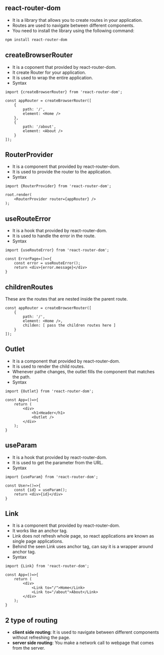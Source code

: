## react-router-dom
- It is a library that allows you to create routes in your application.
- Routes are used to navigate between different components.
- You need to install the library using the following command:
```bash
npm install react-router-dom
```

## createBrowserRouter
- It is a coponent that provided by react-router-dom.
- It create Router for your application.
- It is used to wrap the entire application.
- Syntax
```JS
import {createBrowserRouter} from 'react-router-dom';

const appRouter = createBrowserRouter([
    {
        path: '/',
        element: <Home />
    },
    {
        path: '/about',
        element: <About />
    }
]);
```

## RouterProvider
- It is a component that provided by react-router-dom.
- It is used to provide the router to the application.
- Syntax
```JS
import {RouterProvider} from 'react-router-dom';

root.render(
    <RouterProvider router={appRouter} />
);
```

## useRouteError
- It is a hook that provided by react-router-dom.
- It is used to handle the error in the route.
- Syntax
```JS
import {useRouteError} from 'react-router-dom';

const ErrorPage=()=>{
    const error = useRouteError();
    return <div>{error.message}</div>
}
```

## childrenRoutes
These are the routes that are nested inside the parent route.
```JS
const appRouter = createBrowserRouter([
    {
        path: '/',
        element: <Home />,
        childen: [ pass the children routes here ]
    }
]);
```

## Outlet
- It is a component that provided by react-router-dom.
- It is used to render the child routes.
- Whenever pathe changes, the outlet fills the component that matches the path.
- Syntax
```JS
import {Outlet} from 'react-router-dom';

const App=()=>{
    return (
        <div>
            <h1>Header</h1>
            <Outlet />
        </div>
    );
}
```

## useParam
- It is a hook that provided by react-router-dom.
- It is used to get the parameter from the URL.
- Syntax
```JS
import {useParam} from 'react-router-dom';

const User=()=>{
    const {id} = useParam();
    return <div>{id}</div>
}
```

## Link
- It is a component that provided by react-router-dom.
- It works like an anchor tag.
- Link does not refresh whole page, so react applications are known as single page applications.
- Behind the seen Link uses anchor tag, can say it is a wrapper around anchor tag.
- Syntax
```JS
import {Link} from 'react-router-dom';

const App=()=>{
    return (
        <div>
            <Link to="/">Home</Link>
            <Link to="/about">About</Link>
        </div>
    );
}
```

## 2 type of routing
- **client side routing**: It is used to navigate between different components without refreshing the page.
- **server side routing**: You make a network call to webpage that comes from the server.